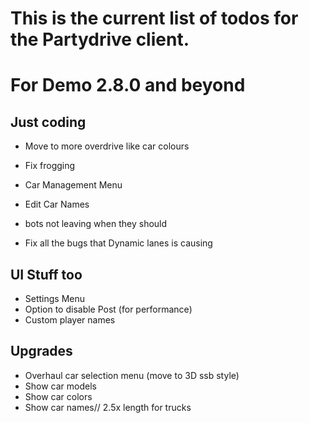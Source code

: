 # This is the current list of todos for the Partydrive client.

# For Demo 2.8.0 and beyond

## Just coding
- Move to more overdrive like car colours

- Fix frogging

- Car Management Menu
 - Edit Car Names
 - bots not leaving when they should

- Fix all the bugs that Dynamic lanes is causing

## UI Stuff too
- Settings Menu
 - Option to disable Post (for performance)
- Custom player names

## Upgrades
- Overhaul car selection menu (move to 3D ssb style)
 - Show car models
 - Show car colors
 - Show car names// 2.5x length for trucks